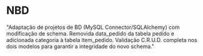 # NBD
"Adaptação de projetos de BD (MySQL Connector/SQLAlchemy) com modificação de schema. Removida data_pedido da tabela pedido e adicionada categoria à tabela item_pedido. Validação C.R.U.D. completa nos dois modelos para garantir a integridade do novo schema."
